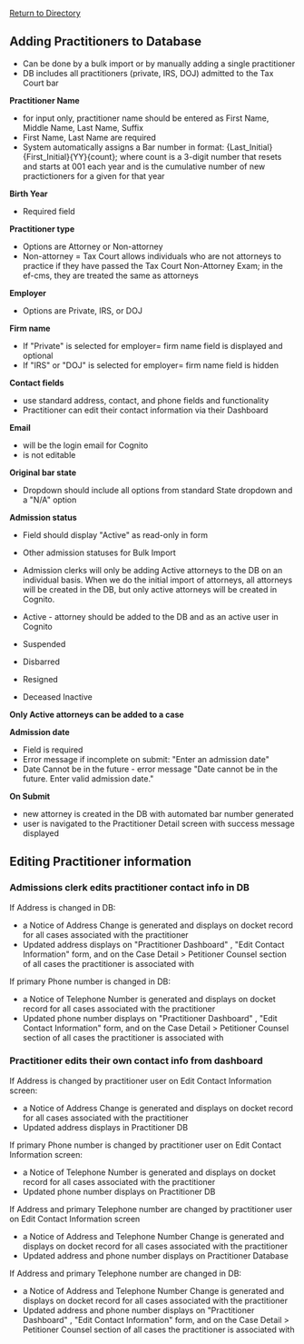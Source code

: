 [Return to Directory](./README.md)

## Adding Practitioners to Database

* Can be done by a bulk import or by manually adding a single practitioner
* DB includes all practitioners (private, IRS, DOJ) admitted to the Tax Court bar

**Practitioner Name**
* for input only, practitioner name should be entered as First Name, Middle Name, Last Name, Suffix
* First Name, Last Name are required
* System automatically assigns a Bar number in format: {Last_Initial}{First_Initial}{YY}{count}; where count is a 3-digit number that resets and starts at 001 each year and is the cumulative number of new practictioners for a given for that year

**Birth Year**
* Required field

**Practitioner type**
* Options are Attorney or Non-attorney
* Non-attorney = Tax Court allows individuals who are not attorneys to practice if they have passed the Tax Court Non-Attorney Exam; in the ef-cms, they are treated the same as attorneys

**Employer**
* Options are Private, IRS, or DOJ

**Firm name**
* If "Private" is selected for employer= firm name field is displayed and optional
* If "IRS" or "DOJ" is selected for employer= firm name field is hidden

**Contact fields**
* use standard address, contact, and phone fields and functionality
* Practitioner can edit their contact information via their Dashboard

**Email**
* will be the login email for Cognito
* is not editable

**Original bar state**
* Dropdown should include all options from standard State dropdown and a "N/A" option

**Admission status**
* Field should display "Active" as read-only in form
* Other admission statuses for Bulk Import
* Admission clerks will only be adding Active attorneys to the DB on an individual basis. When we do the initial import of attorneys, all attorneys will be created in the DB, but only active attorneys will be created in Cognito.

* Active - attorney should be added to the DB and as an active user in Cognito
* Suspended
* Disbarred
* Resigned
* Deceased
Inactive

**Only Active attorneys can be added to a case**

**Admission date**
* Field is required
* Error message if incomplete on submit: "Enter an admission date"
* Date Cannot be in the future - error message "Date cannot be in the future. Enter valid admission date."

**On Submit**
* new attorney is created in the DB with automated bar number generated
* user is navigated to the Practitioner Detail screen with success message displayed


## Editing Practitioner information

### Admissions clerk edits practitioner contact info in DB
If Address is changed in DB:
* a Notice of Address Change is generated and displays on docket record for all cases associated with the practitioner
* Updated address displays on "Practitioner Dashboard" , "Edit Contact Information" form, and on the Case Detail > Petitioner Counsel section of all cases the practitioner is associated with

If primary Phone number is changed in DB:
* a Notice of Telephone Number is generated and displays on docket record for all cases associated with the practitioner
* Updated phone number displays on "Practitioner Dashboard" , "Edit Contact Information" form, and on the Case Detail > Petitioner Counsel section of all cases the practitioner is associated with

### Practitioner edits their own contact info from dashboard
If Address is changed by practitioner user on Edit Contact Information screen:
* a Notice of Address Change is generated and displays on docket record for all cases associated with the practitioner
* Updated address displays in Practitioner DB

If primary Phone number is changed by practitioner user on Edit Contact Information screen:
* a Notice of Telephone Number is generated and displays on docket record for all cases associated with the practitioner
* Updated phone number displays on Practitioner DB

If Address and primary Telephone number are changed by practitioner user on Edit Contact Information screen
* a Notice of Address and Telephone Number Change is generated and displays on docket record for all cases associated with the practitioner
* Updated address and phone number displays on Practitioner Database

If Address and primary Telephone number are changed in DB:
* a Notice of Address and Telephone Number Change is generated and displays on docket record for all cases associated with the practitioner
* Updated address and phone number displays on "Practitioner Dashboard" , "Edit Contact Information" form, and on the Case Detail > Petitioner Counsel section of all cases the practitioner is associated with
